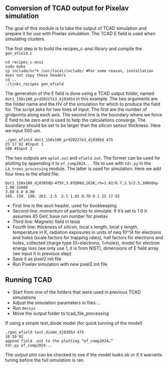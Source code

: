 ## Conversion of TCAD output for Pixelav simulation

The goal of this module is to take the output of TCAD simulation and prepare it for use with Pixelav simulation. The TCAD E field is used when simulating clusters.

The first step is to build the recipes_c-ansi library and compile the `gen_efield.c`
```
cd recipes_c-ansi
sudo make
cp include/nr*h /usr/local/include/ #For some reason, installation does not copy these headers
cd ..
./linkc_recipes gen_efield
```

The generation of the E field is done using a TCAD output folder, named `dot1_150x100_prd2022lk3_dj0305d` in this example. The two arguments are the folder name and the HV of the simulation for which to produce the field for. The script asks for two lines of input. The first are the number of gridpoints along each axis. The second line is the boundary where we force E field to be zero and is used to help the calculations converge. The boundary should be set to be larger than the silicon sensor thickness. Here we input 500 um.
```
./gen_efield dot1_150x100_prd2022lk3_dj0305d 475
25 17 92 #Input 1
500 #Input 2
```

The two outputs are `eplot.out` and `efield.out`. The former can be used for plotting by appending it to `ef_comp2024...` file to use with `tdr.py` in the `LA_trees_processing` module. The latter is used for simulation. Here we add four lines to the efield file:

```
Dot1_150x100_dj0305d@-475V,3.8T@90d,263K,rh=1.02/0.7,2.5/2.5,100Vdep
1.00 32600
3.80 0.0 0.00
285. 150. 100. 263. 2.5  2.5 1.02 0.70 0 1 25 17 92
```

* First line is the ascii header, used for bookkeeping
* Second line: momentum of particles to simulate. If it’s set to 1.0 it assumes 45 GeV, base run number for pixelav
* Third line: Magnetic field in tesla
* Fourth line: thickness of silicon, local x length, local y length, temperature in K, radiation exposures in units of neq 10^14 for electrons and holes (scale factors for trapping rates), hall factors for electrons and  holes, collected charge type (0=electrons, 1=holes), model for electron energy loss (we only use 1, it is from NIST), dimensions of E field array (we input it in previous step)
* Save it as pixel2.init file
* Run Pixelav simulation with new pixel2.init file

## Running TCAD
* Start from one of the folders that were used in previous TCAD simulations
* Adjust the simulation parameters in files ...
* Run `dessys`
* Move the output folder to tcad_file_processing

If using a simple test_diode model (for quick tunning of the model)
```
./gen_efield test_diode_dj0305d 475
10 10 92
append field .out to the plotting “ef_comp2024…”
tdr.py ef_comp2024...
```
The output plot can be checked to see if the model looks ok or if it warrants tuning before the full simulation is ran.
